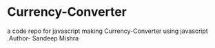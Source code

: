 # Currency-Converter
a code repo for javascript making Currency-Converter using javascript
<br>
.Author- Sandeep Mishra
